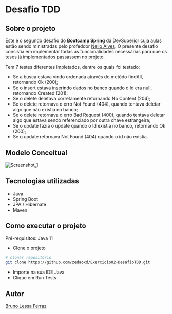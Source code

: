 # Desafio TDD

## Sobre o projeto
Este é o segundo desafio do **Bootcamp Spring** da [DevSuperior](https://devsuperior.com.br/cursos) cuja aulas estão sendo ministradas pelo profeddor [Nelio Alves](https://www.linkedin.com/in/nelio-alves/?originalSubdomain=br).
O presente desafio consistia em implementar todas as funcionalidades necessárias para que os teses já implementados passassem no projeto. 

Tem 7 testes diferentes impletados, dentre os quais foi testado: 
- Se a busca estava vindo ordenada através do metódo findAll, retornando Ok (200);
- Se o insert estava inserindo dados no banco quando o Id era null, retornando Created (201);
- Se o delete deletava corretamente retornando No Content (204);
- Se o delete retornava o erro Not Found (404), quando tentava deletar algo que não existia no banco;
- Se o delete retornava o erro Bad Request (400), quando tentava deletar algo que estava sendo referenciado por outra chave estrangeira;
- Se o update fazia o update quando o Id existia no banco, retornando Ok (200);
- Se o update retornava Not Found (404) quando o id não existia.

## Modelo Conceitual
![Screenshot_1](https://user-images.githubusercontent.com/55067151/190511364-22fcc1f8-badd-49fc-a3d7-3129fbef944d.png)

## Tecnologias utilizadas
- Java
- Spring Boot
- JPA / Hibernate
- Maven

## Como executar o projeto

Pré-requisitos: Java 11
- Clone o projeto
```bash
# clonar repositório
git clone https://github.com/zedaoxd/Exercicio02-DesafioTDD.git
```
- Importe na sua IDE Java
- Clique em Run Tests

## Autor

[Bruno Lessa Ferraz](https://www.linkedin.com/in/bruno-lessa-ferraz/)

